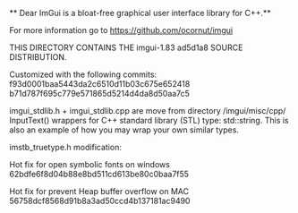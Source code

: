 ** Dear ImGui is a bloat-free graphical user interface library for C++.**

For more information go to https://github.com/ocornut/imgui

THIS DIRECTORY CONTAINS THE imgui-1.83 ad5d1a8 SOURCE DISTRIBUTION.


Customized with the following commits:
f93d0001baa5443da2c6510d11b03c675e652418
b71d787f695c779e571865d5214d4da8d50aa7c5

imgui_stdlib.h + imgui_stdlib.cpp are move from directory /imgui/misc/cpp/
InputText() wrappers for C++ standard library (STL) type: std::string.
This is also an example of how you may wrap your own similar types.

imstb_truetype.h modification:

Hot fix for open symbolic fonts on windows
62bdfe6f8d04b88e8bd511cd613be80c0baa7f55

Hot fix for prevent Heap buffer overflow on MAC
56758dcf8568d91b8a3ad50ccd4b137181ac9490
